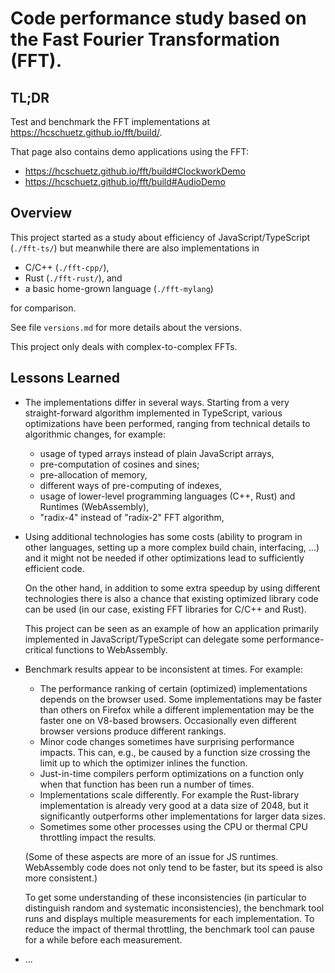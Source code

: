 # Code performance study based on the Fast Fourier Transformation (FFT).

## TL;DR
Test and benchmark the FFT implementations at
https://hcschuetz.github.io/fft/build/.

That page also contains demo applications using the FFT:
- https://hcschuetz.github.io/fft/build#ClockworkDemo
- https://hcschuetz.github.io/fft/build#AudioDemo

## Overview

This project started as a study about efficiency of JavaScript/TypeScript (`./fft-ts/`)
but meanwhile there are also implementations in
- C/C++ (`./fft-cpp/`),
- Rust (`./fft-rust/`), and
- a basic home-grown language (`./fft-mylang`)

for comparison.

See file `versions.md` for more details about the versions.

This project only deals with complex-to-complex FFTs.

## Lessons Learned

- The implementations differ in several ways.
  Starting from a very straight-forward algorithm implemented in TypeScript,
  various optimizations have been performed, ranging from technical details
  to algorithmic changes, for example:
  - usage of typed arrays instead of plain JavaScript arrays,
  - pre-computation of cosines and sines;
  - pre-allocation of memory,
  - different ways of pre-computing of indexes,
  - usage of lower-level programming languages (C++, Rust) and
    Runtimes (WebAssembly),
  - "radix-4" instead of "radix-2" FFT algorithm,

- Using additional technologies has some costs (ability to program in
  other languages, setting up a more complex build chain, interfacing, ...)
  and it might not be needed if other optimizations lead to sufficiently
  efficient code.

  On the other hand, in addition to some extra speedup by using
  different technologies there is also a chance that
  existing optimized library code can be used
  (in our case, existing FFT libraries for C/C++ and Rust).

  This project can be seen as an example of how
  an application primarily implemented in JavaScript/TypeScript
  can delegate some performance-critical functions to WebAssembly.

- Benchmark results appear to be inconsistent at times.
  For example:
  - The performance ranking of certain (optimized) implementations
    depends on the browser used.
    Some implementations may be faster than others on Firefox
    while a different implementation may be the faster one on
    V8-based browsers.
    Occasionally even different browser versions produce different rankings.
  - Minor code changes sometimes have surprising performance impacts.
    This can, e.g., be caused by a function size crossing the limit
    up to which the optimizer inlines the function.
  - Just-in-time compilers perform optimizations on a function only
    when that function has been run a number of times.
  - Implementations scale differently.
    For example the Rust-library implementation is already very good at
    a data size of 2048,
    but it significantly outperforms other implementations
    for larger data sizes.
  - Sometimes some other processes using the CPU or
    thermal CPU throttling impact the results.

  (Some of these aspects are more of an issue for JS runtimes.
  WebAssembly code does not only tend to be faster,
  but its speed is also more consistent.)

  To get some understanding of these inconsistencies
  (in particular to distinguish random and systematic inconsistencies),
  the benchmark tool runs and displays multiple measurements for each
  implementation.
  To reduce the impact of thermal throttling, the benchmark tool can pause
  for a while before each measurement.

- ...
